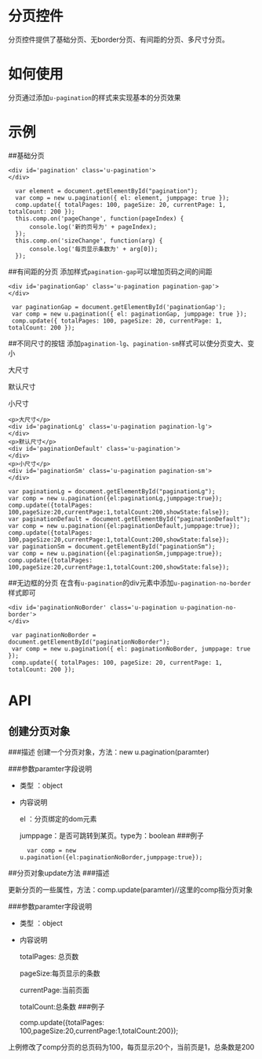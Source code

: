 # 分页控件

分页控件提供了基础分页、无border分页、有间距的分页、多尺寸分页。

# 如何使用

分页通过添加`u-pagination`的样式来实现基本的分页效果

# 示例


##基础分页
<div class="example-content"><div id='pagination' class='u-pagination'>
</div>
</div>
<script>  var element = document.getElementById("pagination");
  var comp = new u.pagination({ el: element, jumppage: true });
  comp.update({ totalPages: 100, pageSize: 20, currentPage: 1, totalCount: 200 });
  this.comp.on('pageChange', function(pageIndex) {
      console.log('新的页号为' + pageIndex);
  });
  this.comp.on('sizeChange', function(arg) {
      console.log('每页显示条数为' + arg[0]);
  });
</script>
<div class="examples-code"><pre><code>&lt;div id='pagination' class='u-pagination'>
&lt;/div></code></pre>
</div>
<div class="examples-code"><pre><code>  var element = document.getElementById("pagination");
  var comp = new u.pagination({ el: element, jumppage: true });
  comp.update({ totalPages: 100, pageSize: 20, currentPage: 1, totalCount: 200 });
  this.comp.on('pageChange', function(pageIndex) {
      console.log('新的页号为' + pageIndex);
  });
  this.comp.on('sizeChange', function(arg) {
      console.log('每页显示条数为' + arg[0]);
  });</code></pre>
</div>

##有间距的分页
添加样式`pagination-gap`可以增加页码之间的间距
<div class="example-content"><div id='paginationGap' class='u-pagination pagination-gap'>
</div>
</div>
<script> var paginationGap = document.getElementById('paginationGap');
 var comp = new u.pagination({ el: paginationGap, jumppage: true });
 comp.update({ totalPages: 100, pageSize: 20, currentPage: 1, totalCount: 200 });
</script>
<div class="examples-code"><pre><code>&lt;div id='paginationGap' class='u-pagination pagination-gap'>
&lt;/div></code></pre>
</div>
<div class="examples-code"><pre><code> var paginationGap = document.getElementById('paginationGap');
 var comp = new u.pagination({ el: paginationGap, jumppage: true });
 comp.update({ totalPages: 100, pageSize: 20, currentPage: 1, totalCount: 200 });</code></pre>
</div>

##不同尺寸的按钮
添加`pagination-lg`、`pagination-sm`样式可以使分页变大、变小
<div class="example-content"><p>大尺寸</p>
<div id='paginationLg' class='u-pagination pagination-lg'>
</div>
<p>默认尺寸</p>
<div id='paginationDefault' class='u-pagination'>
</div>
<p>小尺寸</p>
<div id='paginationSm' class='u-pagination pagination-sm'>
</div>
</div>
<script>var paginationLg = document.getElementById("paginationLg");
var comp = new u.pagination({el:paginationLg,jumppage:true});
comp.update({totalPages: 100,pageSize:20,currentPage:1,totalCount:200,showState:false});
var paginationDefault = document.getElementById("paginationDefault");
var comp = new u.pagination({el:paginationDefault,jumppage:true});
comp.update({totalPages: 100,pageSize:20,currentPage:1,totalCount:200,showState:false});
var paginationSm = document.getElementById("paginationSm");
var comp = new u.pagination({el:paginationSm,jumppage:true});
comp.update({totalPages: 100,pageSize:20,currentPage:1,totalCount:200,showState:false});
</script>
<div class="examples-code"><pre><code>&lt;p>大尺寸&lt;/p>
&lt;div id='paginationLg' class='u-pagination pagination-lg'>
&lt;/div>
&lt;p>默认尺寸&lt;/p>
&lt;div id='paginationDefault' class='u-pagination'>
&lt;/div>
&lt;p>小尺寸&lt;/p>
&lt;div id='paginationSm' class='u-pagination pagination-sm'>
&lt;/div></code></pre>
</div>
<div class="examples-code"><pre><code>var paginationLg = document.getElementById("paginationLg");
var comp = new u.pagination({el:paginationLg,jumppage:true});
comp.update({totalPages: 100,pageSize:20,currentPage:1,totalCount:200,showState:false});
var paginationDefault = document.getElementById("paginationDefault");
var comp = new u.pagination({el:paginationDefault,jumppage:true});
comp.update({totalPages: 100,pageSize:20,currentPage:1,totalCount:200,showState:false});
var paginationSm = document.getElementById("paginationSm");
var comp = new u.pagination({el:paginationSm,jumppage:true});
comp.update({totalPages: 100,pageSize:20,currentPage:1,totalCount:200,showState:false});</code></pre>
</div>

##无边框的分页
在含有`u-pagination`的div元素中添加`u-pagination-no-border`样式即可
<div class="example-content"><div id='paginationNoBorder' class='u-pagination u-pagination-no-border'>
</div>
</div>
<script> var paginationNoBorder = document.getElementById("paginationNoBorder");
 var comp = new u.pagination({ el: paginationNoBorder, jumppage: true });
 comp.update({ totalPages: 100, pageSize: 20, currentPage: 1, totalCount: 200 });
</script>
<div class="examples-code"><pre><code>&lt;div id='paginationNoBorder' class='u-pagination u-pagination-no-border'>
&lt;/div></code></pre>
</div>
<div class="examples-code"><pre><code> var paginationNoBorder = document.getElementById("paginationNoBorder");
 var comp = new u.pagination({ el: paginationNoBorder, jumppage: true });
 comp.update({ totalPages: 100, pageSize: 20, currentPage: 1, totalCount: 200 });</code></pre>
</div>


# API

## 创建分页对象

###描述
创建一个分页对象，方法：new u.pagination(paramter)

###参数paramter字段说明

* 类型 ：object
* 内容说明
	
	el ：分页绑定的dom元素

	jumppage：是否可跳转到某页。type为：boolean
###例子

		var comp = new u.pagination({el:paginationNoBorder,jumppage:true});

##分页对象update方法
###描述

更新分页的一些属性，方法：comp.update(paramter)//这里的comp指分页对象

###参数paramter字段说明
	
* 类型 ：object
* 内容说明

	totalPages: 总页数

	pageSize:每页显示的条数

	currentPage:当前页面
	
	totalCount:总条数
###例子

	comp.update({totalPages: 100,pageSize:20,currentPage:1,totalCount:200});

上例修改了comp分页的总页码为100，每页显示20个，当前页是1，总条数是200
	

